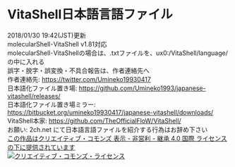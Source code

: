 # VitaShell日本語言語ファイル
2018/01/30 19:42(JST)更新<br>
molecularShell･VitaShell v1.81対応<br>
molecularShell･VitaShellの場合は、.txtファイルを、ux0:/VitaShell/language/ の中に入れる<br>
誤字・脱字・誤変換・不具合報告は、作者連絡先へ<br>
作者連絡先: https://twitter.com/Umineko19930417<br>
日本語化ファイル置き場: https://github.com/Umineko1993/japanese-vitashell/releases/<br>
日本語化ファイル置き場ミラー: https://bitbucket.org/umineko19930417/japanese-vitashell/downloads/<br>
VitaShell本家: https://github.com/TheOfficialFloW/VitaShell/<br>
お願い: 2ch.net にて日本語言語ファイルを紹介する行為はお辞め下さい<br>
 <a rel = "license" href = "https://creativecommons.org/licenses/by-nc-sa/4.0/">この作品はクリエイティブ・コモンズ 表示 - 非営利 - 継承 4.0 国際 ライセンスの下に提供されています</a><br>
<a rel = "license" href="https://creativecommons.org/licenses/by-nc-sa/4.0/">
<img alt = "クリエイティブ・コモンズ・ライセンス" style = "border-width:0" src = "https://i.creativecommons.org/l/by-nc-sa/4.0/88x31.png" /></a>
